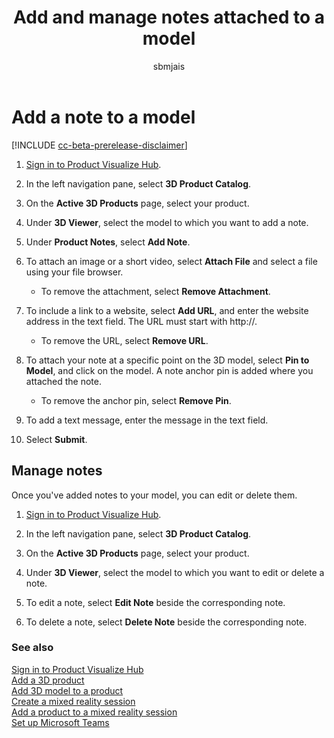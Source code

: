﻿---
title: Add and manage notes attached to a model
description: Instructions for adding and managing notes attached to a model.
ms.date: 07/08/2020
ms.topic: article
ms.service: dynamics-365-sales
author: sbmjais
ms.author: shjais
manager: shujoshi
---

# Add a note to a model

[!INCLUDE [cc-beta-prerelease-disclaimer](../includes/cc-beta-prerelease-disclaimer.md)]

1.  [Sign in to Product Visualize Hub](sign-in-app.md).

2.  In the left navigation pane, select **3D Product Catalog**.

3.  On the **Active 3D Products** page, select your product.

4.  Under **3D Viewer**, select the model to which you want to add a note.

5.  Under **Product Notes**, select **Add Note**.

6.  To attach an image or a short video, select **Attach File** and select a file using your file browser.

    -   To remove the attachment, select **Remove Attachment**.

7.  To include a link to a website, select **Add URL**, and enter the website address in the text field. The URL must start with http://.

    -   To remove the URL, select **Remove URL**.

8.  To attach your note at a specific point on the 3D model, select **Pin to Model**, and click on the model. A note anchor pin is added where you attached the note.

    -   To remove the anchor pin, select **Remove Pin**.

9.  To add a text message, enter the message in the text field.

10. Select **Submit**.

## Manage notes

Once you've added notes to your model, you can edit or delete them.

1.  [Sign in to Product Visualize Hub](sign-in-app.md).

2.  In the left navigation pane, select **3D Product Catalog**.

3.  On the **Active 3D Products** page, select your product.

4.  Under **3D Viewer**, select the model to which you want to edit or delete a note.

5.  To edit a note, select **Edit Note** beside the corresponding note.

6.  To delete a note, select **Delete Note** beside the corresponding note.

### See also

[Sign in to Product Visualize Hub](sign-in-app.md)<br>
[Add a 3D product](add-3d-product.md)<br>
[Add 3D model to a product](add-3d-model-product.md)<br>
[Create a mixed reality session](create-mr-session.md)<br>
[Add a product to a mixed reality session](add-product-mr-session.md)<br>
[Set up Microsoft Teams](setup-ms-teams.md)